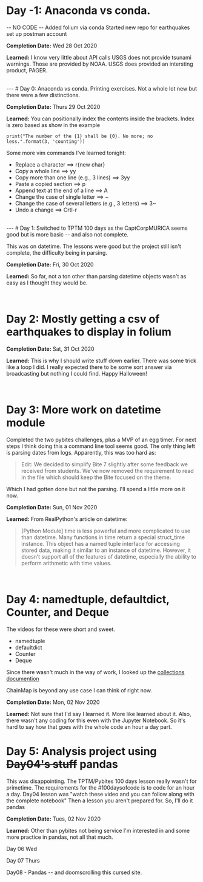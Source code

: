 

# Day -1: Anaconda vs conda.
-- NO CODE --
Added folium via conda
Started new repo for earthquakes
set up postman account

**Completion Date:** Wed 28 Oct 2020

**Learned:**
I know very little about API calls
USGS does not provide tsunami warnings. Those are provided by NOAA.
USGS does provided an intersting product, PAGER.

<br>
---
# Day 0: Anaconda vs conda.
Printing exercises. Not a whole lot new but there were a few distinctions.

**Completion Date:** Thurs 29 Oct 2020

**Learned:**
You can positionally index the contents inside the brackets. Index is zero based 
as show in the example

```
print("The number of the {1} shall be {0}. No more; no less.".format(3, 'counting'))
```

Some more vim commands I've learned tonight:

 - Replace a character ==> r{new char}
 - Copy a whole line ==> yy
 - Copy more than one line (e.g., 3 lines) ==> 3yy
 - Paste a copied section ==> p
 - Append text at the end of a line ==> A
 - Change the case of single letter ==> ~
 - Change the case of several letters (e.g., 3 letters) ==> 3~
 - Undo a change ==> Crtl-r

<br>
---
# Day 1:
Switched to TPTM 100 days as the CaptCorpMURICA seems good but is more basic -- and also not complete.

This was on datetime. The lessons were good but the project still isn't complete, the difficulty being in parsing.

**Completion Date:** Fri, 30 Oct 2020 

**Learned:**
So far, not a ton other than parsing datetime objects wasn't as easy as I thought they would be.

<br>

# Day 2: Mostly getting a csv of earthquakes to display in folium

**Completion Date:** Sat, 31 Oct 2020

**Learned:**
This is why I should write stuff down earlier. There was some trick like a loop I did. I really expected there to be some sort answer via broadcasting but nothing I could find. Happy Halloween!

<br>

# Day 3: More work on datetime module
Completed the two pybites challenges, plus a MVP of an egg timer. For next steps I think doing this a command line tool seems good. The only thing left is parsing dates from logs. Apparently, this was too hard as:
>Edit: We decided to simplify Bite 7 slightly after some feedback we received from students. We've now removed the requirement to read in the file which should keep the Bite focused on the theme.

Which I had gotten done but not the parsing. I'll spend a little more on it now.

**Completion Date:** Sun, 01 Nov 2020

**Learned:**
From RealPython's article on datetime:
>[Python Module] time is less powerful and more complicated to use than datetime. Many functions in time return a special struct_time instance. This object has a named tuple interface for accessing stored data, making it similar to an instance of datetime. However, it doesn’t support all of the features of datetime, especially the ability to perform arithmetic with time values.

<br>

# Day 4: namedtuple, defaultdict, Counter, and Deque
The videos for these were short and sweet.
 * namedtuple
 * defaultdict
 * Counter
 * Deque

Since there wasn't much in the way of work, I looked up the [collections documention](https://docs.python.org/3.3/library/collections.html?highlight=namedtuple#module-collections)

ChainMap is beyond any use case I can think of right now.

**Completion Date:** Mon, 02 Nov 2020

**Learned:**
Not sure that I'd say I learned it. More like learned about it. Also, there
wasn't any coding for this even with the Jupyter Notebook. So it's hard to say
how that goes with the whole code an hour a day part.

# Day 5: Analysis project using ~~Day04's stuff~~ pandas

This was disappointing. The TPTM/Pybites 100 days lesson really wasn't for primetime. The requirements for the #100daysofcode is to code for an hour a day. Day04 lesson was "watch these video and you can follow along with the complete notebook" Then a lesson you aren't prepared for. So, I'll do it pandas

**Completion Date:** Tues, 02 Nov 2020

**Learned:**
Other than pybites not being service I'm interested in and some more practice in pandas, not all that much.

Day 06 Wed

Day 07 Thurs

Day08 - Pandas -- and doomscrolling this cursed site.